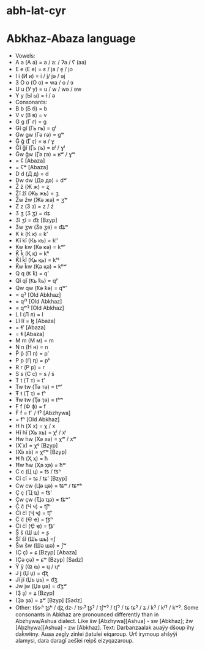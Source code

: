# abh-lat-cyr
# Abkhaz-Abaza language 
* Vowels:
* A a (А а) = a / aː / ʔa / ʕ (aa)
* E e (Е е) = ɛ / ja / e̞ / jo
* I i (И и) = i / j/ jә / әj
* 3 O o (О о) = wa / o / ɔ
* U u (У у) = u / w / wә / әw
* Y y (Ы ы) = ɨ / ә
* Consonants:
* B b (Б б) = b
* V v (В в) = v 
* G g (Г г) = g
* Gĭ gĭ (Гь гь) = ɡʲ
* Gw gw (Гә гә) = ɡʷ
* Ğ ğ (Ӷ ӷ) = ʁ / ɣ
* Ğĭ ğĭ (Ӷь ӷь) = ʁʲ / ɣʲ 
* Ğw ğw (Ӷә ӷә) = ʁʷ / ɣʷ
* = ʕ [Abaza]
* = ʕʷ [Abaza]
* D d (Д д) = d 
* Dw dw (Дә дә) = dʷ
* Ž ž (Ж ж) = ʐ 
* Žĭ žĭ (Жь жь) = ʒ
* Žw žw (Жә жә) = ʒʷ
* Z z (З з) = z / ź
* Ӡ ʒ (Ӡ ӡ) = dʑ
* Ӡĭ ʒĭ = d͡z [Bzyp]
* Ӡw ʒw (Ӡә ӡә) = d͡ʑʷ
* K k (К к) = kʼ 
* Kĭ kĭ (Кь кь) = kʲʼ
* Kw kw (Кә кә) = kʷʼ
* Ǩ ǩ (Қ қ) = kʰ
* Ǩĭ ǩĭ (Қь қь) = kʰʲ
* Ǩw ǩw (Қә қә) = kʰʷ
* Q q (Ҟ ҟ) = qʼ
* Qĭ qĭ (Ҟь ҟь) = qʲʼ
* Qw qw (Ҟә ҟә) = qʷʼ
* = qˀ [Old Abkhaz]
* = qʲˀ [Old Abkhaz]
* = qʷˀ [Old Abkhaz]
* L l (Л л) = l 
* Lĭ lĭ = ɮ [Abaza]
* = ɬʼ [Abaza]
* = ɬ [Abaza]
* M m (М м) = m 
* N n (Н н) = n 
* P̌ p̌ (П п) = pʼ
* P p (Ԥ ԥ) = pʰ
* R r (Р р) = r 
* S s (С с) = s / ś
* T t (Т т) = tʼ
* Tw tw (Тә тә) = tʷʼ
* Ŧ ŧ (Ҭ ҭ) = tʰ
* Ŧw ŧw (Ҭә ҭә) = tʰʷ
* F f (Ф ф) = f
* Ḟ ḟ = f` / fˀ [Abzhywa]
*  = fʰ [Old Abkhaz]
* H h (Х х) = χ / x 
* Hĭ hĭ (Хь хь) = χʲ / xʲ
* Hw hw (Хә хә) = χʷ / xʷ
* (Х́ х́) = χˤ [Bzyp]
* (Х́ә х́ә) = χˤʷ [Bzyp]
* Ħ ħ (Ҳ ҳ) = ħ
* Ħw ħw (Ҳә ҳә) = ħʷ
* C c (Ц ц) = t͡s / t͡sʰ
* Cĭ cĭ = tɕ / tɕʼ [Bzyp]
* Cw cw (Цә цә) = t͡ɕʷ / t͡ɕʷʰ
* Ç ç (Ҵ ҵ) = t͡sʼ
* Çw çw (Ҵә ҵә) = t͡ɕʷʼ
* Č č (Ч ч) = t͡ʃʰ
* Čĭ čĭ (Ҷ ҷ) = t͡ʃʼ
* C̈ c̈ (Ҽ ҽ) = ʈ͡ʂʰ
* C̈ĭ c̈ĭ (Ҿ ҿ) = ʈ͡ʂʼ
* Š š (Ш ш) = ʂ
* Šĭ šĭ (Шь шь) =ʃ
* Šw šw (Шә шә) = ʃʷ
* (Ҫ ҫ) = ɕ [Bzyp] [Abaza]
* (Ҫә ҫә) = ɕʷ [Bzyp] [Sadz] 
* Ÿ ÿ (Ҩ ҩ) = ɥ / ɥˤ
* J j (Џ џ) = ɖ͡ʐ
* Jĭ jĭ (Џь џь) = d͡ʒ
* Jw jw (Џә џә) = d͡ʒʷ
* (Ҙ ҙ) = ʑ [Bzyp]
* (Ҙә ҙә) = ʑʷ [Bzyp] [Sadz]
* Other: tśs˞ʰ ʈʂʰ / ɖʐ dz˞ / ts˞ˀ ʈʂˀ / tʃʷˀ  / tʃˀ / tɕ tɕˀ / ʑ / kˀ / kʲˀ / kʷˀ. 
Some consonants in Abkhaz are pronounced differently than in Abzhywa/Ashua dialect. Like šw [Abzhywa][Ashua] - sw [Abkhaz]; žw [Abzhywa][Ashua] - zw [Abkhaz].
Text: Darbanzaalak auaÿy dšoup ihy daǩwiŧny. Auaa zegĭy zinlei p̃atulei eiqaroup. Urť irymoup ahšyÿi alamysi, dara daragĭ aešĭei reipš eizyqazaroup. 
